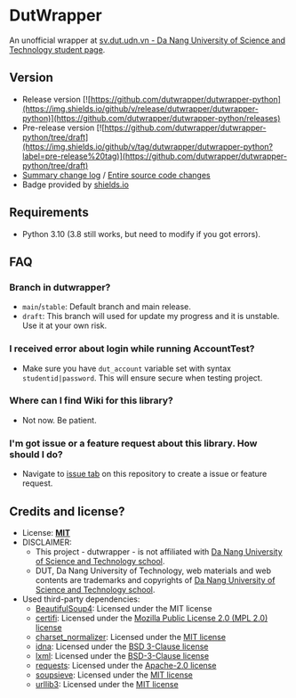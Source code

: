 # DutWrapper
An unofficial wrapper at [sv.dut.udn.vn - Da Nang University of Science and Technology student page](http://sv.dut.udn.vn).

## Version
- Release version [![https://github.com/dutwrapper/dutwrapper-python](https://img.shields.io/github/v/release/dutwrapper/dutwrapper-python)](https://github.com/dutwrapper/dutwrapper-python/releases)
- Pre-release version [![https://github.com/dutwrapper/dutwrapper-python/tree/draft](https://img.shields.io/github/v/tag/dutwrapper/dutwrapper-python?label=pre-release%20tag)](https://github.com/dutwrapper/dutwrapper-python/tree/draft)
- [Summary change log](CHANGELOG.md) / [Entire source code changes](https://github.com/dutwrapper/dutwrapper-python/commits)
- Badge provided by [shields.io](https://shields.io/)

## Requirements
- Python 3.10 (3.8 still works, but need to modify if you got errors).

## FAQ

### Branch in dutwrapper?
- `main`/`stable`: Default branch and main release.
- `draft`: This branch will used for update my progress and it is unstable. Use it at your own risk.

### I received error about login while running AccountTest?
- Make sure you have `dut_account` variable set with syntax `studentid|password`. This will ensure secure when testing project.

### Where can I find Wiki for this library?
- Not now. Be patient.

### I'm got issue or a feature request about this library. How should I do?
- Navigate to [issue tab](https://github.com/dutwrapper/dutwrapper-python/issues) on this repository to create a issue or feature request.

## Credits and license?
- License: [**MIT**](LICENSE)
- DISCLAIMER:
  - This project - dutwrapper - is not affiliated with [Da Nang University of Science and Technology school](http://dut.udn.vn).
  - DUT, Da Nang University of Technology, web materials and web contents are trademarks and copyrights of [Da Nang University of Science and Technology school](http://dut.udn.vn).
- Used third-party dependencies:
  - [BeautifulSoup4](https://www.crummy.com/software/BeautifulSoup): Licensed under the MIT license
  - [certifi](https://github.com/certifi/python-certifi): Licensed under the [Mozilla Public License 2.0 (MPL 2.0) license](https://github.com/certifi/python-certifi/blob/master/LICENSE)
  - [charset_normalizer](https://github.com/jawah/charset_normalizer): Licensed under the [MIT license](https://github.com/jawah/charset_normalizer/blob/master/LICENSE)
  - [idna](https://github.com/kjd/idna): Licensed under the [BSD 3-Clause license](https://github.com/kjd/idna/blob/master/LICENSE.md)
  - [lxml](https://github.com/lxml/lxml): Licensed under the [BSD-3-Clause license](https://github.com/lxml/lxml/blob/master/LICENSE.txt)
  - [requests](https://github.com/psf/requests): Licensed under the [Apache-2.0 license](https://github.com/psf/requests/blob/main/LICENSE)
  - [soupsieve](https://github.com/facelessuser/soupsieve): Licensed under the [MIT license](https://github.com/facelessuser/soupsieve/blob/main/LICENSE.md)
  - [urllib3](https://github.com/urllib3/urllib3): Licensed under the [MIT license](https://github.com/urllib3/urllib3/blob/main/LICENSE.txt)
